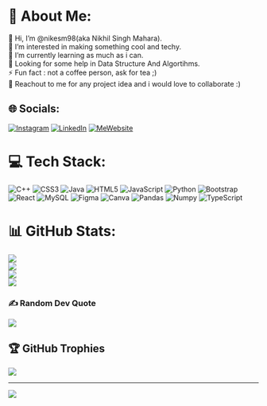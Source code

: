 # 💫 About Me:
👋 Hi, I’m @nikesm98(aka Nikhil Singh Mahara).<br>👀 I’m interested in making something cool and techy.<br>🌱 I’m currently learning as much as i can.<br>🤔 Looking for some help in Data Structure And Algortihms.<br>⚡ Fun fact : not a coffee person, ask for tea ;)<br>💞️ Reachout to me for any project idea and i would love to collaborate :)<br>


## 🌐 Socials:
[![Instagram](https://img.shields.io/badge/Instagram-%23E4405F.svg?logo=Instagram&logoColor=white)](https://instagram.com/nikhilsm_03) [![LinkedIn](https://img.shields.io/badge/LinkedIn-%230077B5.svg?logo=linkedin&logoColor=white)](https://linkedin.com/in/nikhilsinghsm) [![MeWebsite](https://img.shields.io/badge/website-000000?logo=About.me&logoColor=white)](https://portfolio-3apio48ie-nikesm98s-projects.vercel.app/) 

# 💻 Tech Stack:
![C++](https://img.shields.io/badge/c++-%2300599C.svg?style=for-the-badge&logo=c%2B%2B&logoColor=white) ![CSS3](https://img.shields.io/badge/css3-%231572B6.svg?style=for-the-badge&logo=css3&logoColor=white) ![Java](https://img.shields.io/badge/java-%23ED8B00.svg?style=for-the-badge&logo=java&logoColor=white) ![HTML5](https://img.shields.io/badge/html5-%23E34F26.svg?style=for-the-badge&logo=html5&logoColor=white) ![JavaScript](https://img.shields.io/badge/javascript-%23323330.svg?style=for-the-badge&logo=javascript&logoColor=%23F7DF1E) ![Python](https://img.shields.io/badge/python-3670A0?style=for-the-badge&logo=python&logoColor=ffdd54) ![Bootstrap](https://img.shields.io/badge/bootstrap-%23563D7C.svg?style=for-the-badge&logo=bootstrap&logoColor=white) ![React](https://img.shields.io/badge/react-%2320232a.svg?style=for-the-badge&logo=react&logoColor=%2361DAFB) ![MySQL](https://img.shields.io/badge/mysql-%2300f.svg?style=for-the-badge&logo=mysql&logoColor=white) 	![Figma](https://img.shields.io/badge/figma-%23F24E1E.svg?style=for-the-badge&logo=figma&logoColor=white) ![Canva](https://img.shields.io/badge/Canva-%2300C4CC.svg?style=for-the-badge&logo=Canva&logoColor=white) ![Pandas](https://img.shields.io/badge/pandas-%23150458.svg?style=for-the-badge&logo=pandas&logoColor=white) ![Numpy](https://img.shields.io/badge/Numpy-%23150458.svg?style=for-the-badge&logo=Numpy&logoColor=white) ![TypeScript](https://img.shields.io/badge/Typescript-%23150458.svg?style=for-the-badge&logo=TypeScript&logoColor=white)
# 📊 GitHub Stats:
![](https://github-readme-stats.vercel.app/api?username=nikesm98&theme=react&hide_border=false&include_all_commits=true&count_private=false)<br/>
![](https://github-readme-streak-stats.herokuapp.com/?user=nikesm98&theme=react&hide_border=false)<br/>
![](https://github-readme-stats.vercel.app/api/top-langs/?username=nikesm98&theme=react&hide_border=false&include_all_commits=true&count_private=false&layout=compact)<br/>
![](http://github-profile-summary-cards.vercel.app/api/cards/profile-details?username=nikesm98&theme=react&hide_border=false)


### ✍️ Random Dev Quote
![](https://quotes-github-readme.vercel.app/api?type=horizontal&theme=radical)

## 🏆 GitHub Trophies
![](https://github-profile-trophy.vercel.app/?username=nikesm98&theme=flat&no-frame=false&no-bg=false&margin-w=4) 

---
[![](https://visitcount.itsvg.in/api?id=nikesm98&icon=0&color=0)](https://visitcount.itsvg.in)

<!-- Proudly created with GPRM ( https://gprm.itsvg.in ) -->
